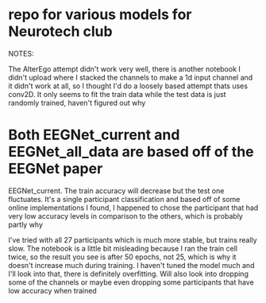 # repo for various models for Neurotech club
NOTES:

  The AlterEgo attempt didn't work very well, there is another notebook I didn't upload where I stacked the channels to make a 1d input channel and it didn't work at all, so I thought I'd do a loosely based attempt thats uses conv2D. It only seems to fit the train data while the test data is just randomly trained, haven't figured out why

  # Both EEGNet_current and EEGNet_all_data are based off of the EEGNet paper
  
  EEGNet_current. The train accuracy will decrease but the test one fluctuates. It's a single participant classification and based off of some online implementations I found, I happened to chose the participant that had very low accuracy levels in comparison to the others, which is probably partly why
  
  I've tried with all 27 participants which is much more stable, but trains really slow. The notebook is a little bit misleading because I ran the train cell twice, so the result you see is after 50 epochs, not 25, which is  why it doesn't increase much during training. I haven't tuned the model much and I'll look into that, there is definitely overfitting. Will also look into dropping some of the channels or maybe even dropping some participants that have low accuracy when trained
